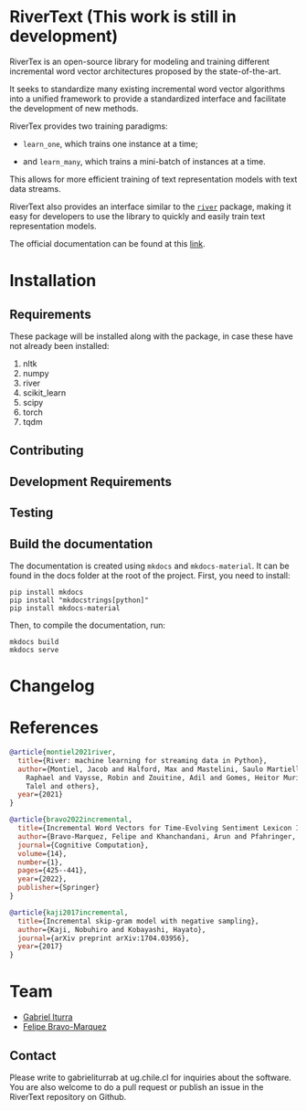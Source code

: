 RiverText (This work is still in development)
===================================================================================

RiverTex is an open-source library for modeling and training different incremental word vector architectures proposed by the state-of-the-art.

It seeks to standardize many existing incremental word vector algorithms into a unified framework to provide a standardized
interface and facilitate the development of new methods.

RiverTex provides two training paradigms:

* `learn_one`, which trains one instance at a time;

* and `learn_many`, which trains a mini-batch of instances at a time.

This allows for more efficient training of text representation models with text data streams.

RiverText also provides an interface similar to the [`river`](https://riverml.xyz) package, making it easy for developers to use the library to quickly
and easily train text representation models.

The official documentation can be found at this [link](https://dccuchile.github.io/rivertext/).

Installation
============

Requirements
------------

These package will be installed along with the package, in case these have not already been installed:

1. nltk
2. numpy
3. river
4. scikit_learn
5. scipy
6. torch
7. tqdm

Contributing
------------

Development Requirements
------------------------

Testing
-------

Build the documentation
-----------------------

The documentation is created using `mkdocs` and `mkdocs-material`. It can be found in the docs folder at the root of the project. First, you need to install:

```
pip install mkdocs
pip install "mkdocstrings[python]"
pip install mkdocs-material
```

Then, to compile the documentation, run:

```
mkdocs build
mkdocs serve
```

Changelog
=========

References
========

```bibtex
@article{montiel2021river,
  title={River: machine learning for streaming data in Python},
  author={Montiel, Jacob and Halford, Max and Mastelini, Saulo Martiello and Bolmier, Geoffrey and Sourty,
    Raphael and Vaysse, Robin and Zouitine, Adil and Gomes, Heitor Murilo and Read, Jesse and Abdessalem,
    Talel and others},
  year={2021}
}

@article{bravo2022incremental,
  title={Incremental Word Vectors for Time-Evolving Sentiment Lexicon Induction},
  author={Bravo-Marquez, Felipe and Khanchandani, Arun and Pfahringer, Bernhard},
  journal={Cognitive Computation},
  volume={14},
  number={1},
  pages={425--441},
  year={2022},
  publisher={Springer}
}

@article{kaji2017incremental,
  title={Incremental skip-gram model with negative sampling},
  author={Kaji, Nobuhiro and Kobayashi, Hayato},
  journal={arXiv preprint arXiv:1704.03956},
  year={2017}
}
```

Team
====

- [Gabriel Iturra](https://giturra.github.io/)
- [Felipe Bravo-Marquez](https://felipebravom.com/)

Contact
------------
Please write to gabrieliturrab at ug.chile.cl for inquiries about the software. You are also welcome to do a pull request or publish an issue in the RiverText repository on Github.
